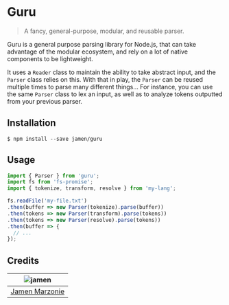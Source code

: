 # Guru
> A fancy, general-purpose, modular, and reusable parser.

Guru is a general purpose parsing library for Node.js, that can take advantage of the modular ecosystem, and rely on a lot of native components to be lightweight.

It uses a `Reader` class to maintain the ability to take abstract input, and the `Parser` class relies on this.  With that in play, the `Parser` can be reused multiple times to parse many different things...  For instance, you can use the same `Parser` class to lex an input, as well as to analyze tokens outputted from your previous parser.

## Installation
```shell
$ npm install --save jamen/guru
```

## Usage
```javascript
import { Parser } from 'guru';
import fs from 'fs-promise';
import { tokenize, transform, resolve } from 'my-lang';

fs.readFile('my-file.txt')
.then(buffer => new Parser(tokenize).parse(buffer))
.then(tokens => new Parser(transform).parse(tokens))
.then(tokens => new Parser(resolve).parse(tokens))
.then(buffer => {
  // ...
});
```

## Credits
| ![jamen][avatar] |
|:---:|
| [Jamen Marzonie][github] |

  [avatar]: https://avatars.githubusercontent.com/u/6251703?v=3&s=125
  [github]: https://github.com/jamen
